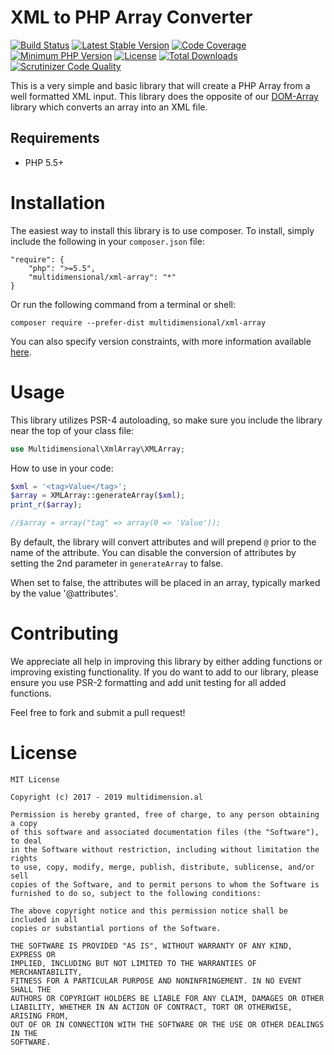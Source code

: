 # XML to PHP Array Converter

[![Build Status](https://travis-ci.org/multidimension-al/xml-array.svg)](https://travis-ci.org/multidimension-al/xml-array)
[![Latest Stable Version](https://poser.pugx.org/multidimensional/xml-array/v/stable.svg)](https://packagist.org/packages/multidimensional/xml-array)
[![Code Coverage](https://scrutinizer-ci.com/g/multidimension-al/xml-array/badges/coverage.png)](https://scrutinizer-ci.com/g/multidimension-al/xml-array/)
[![Minimum PHP Version](http://img.shields.io/badge/php-%3E%3D%205.5-8892BF.svg)](https://php.net/)
[![License](https://poser.pugx.org/multidimensional/xml-array/license.svg)](https://packagist.org/packages/multidimensional/xml-array)
[![Total Downloads](https://poser.pugx.org/multidimensional/xml-array/d/total.svg)](https://packagist.org/packages/multidimensional/xml-array)
[![Scrutinizer Code Quality](https://scrutinizer-ci.com/g/multidimension-al/xml-array/badges/quality-score.png)](https://scrutinizer-ci.com/g/multidimension-al/xml-array/)

This is a very simple and basic library that will create a PHP Array from a well formatted XML input. This library does the opposite of our [DOM-Array](https://github.com/multidimension-al/dom-array) library which converts an array into an XML file.

## Requirements

* PHP 5.5+

# Installation

The easiest way to install this library is to use composer. To install, simply include the following in your ```composer.json``` file:

```
"require": {
    "php": ">=5.5",
    "multidimensional/xml-array": "*"
}
```

Or run the following command from a terminal or shell:

```
composer require --prefer-dist multidimensional/xml-array
```

You can also specify version constraints, with more information available [here](https://getcomposer.org/doc/articles/versions.md).

# Usage

This library utilizes PSR-4 autoloading, so make sure you include the library near the top of your class file:

```php
use Multidimensional\XmlArray\XMLArray;
```

How to use in your code:

```php
$xml = '<tag>Value</tag>';
$array = XMLArray::generateArray($xml);
print_r($array);

//$array = array("tag" => array(0 => 'Value'));
```

By default, the library will convert attributes and will prepend ```@``` prior to the name of the attribute. You can disable the conversion of attributes by setting the 2nd parameter in ```generateArray``` to false.

When set to false, the attributes will be placed in an array, typically marked by the value '@attributes'. 

# Contributing

We appreciate all help in improving this library by either adding functions or improving existing functionality. If you do want to add to our library, please ensure you use PSR-2 formatting and add unit testing for all added functions.

Feel free to fork and submit a pull request!

# License

    MIT License
    
    Copyright (c) 2017 - 2019 multidimension.al
    
    Permission is hereby granted, free of charge, to any person obtaining a copy
    of this software and associated documentation files (the "Software"), to deal
    in the Software without restriction, including without limitation the rights
    to use, copy, modify, merge, publish, distribute, sublicense, and/or sell
    copies of the Software, and to permit persons to whom the Software is
    furnished to do so, subject to the following conditions:
    
    The above copyright notice and this permission notice shall be included in all
    copies or substantial portions of the Software.
    
    THE SOFTWARE IS PROVIDED "AS IS", WITHOUT WARRANTY OF ANY KIND, EXPRESS OR
    IMPLIED, INCLUDING BUT NOT LIMITED TO THE WARRANTIES OF MERCHANTABILITY,
    FITNESS FOR A PARTICULAR PURPOSE AND NONINFRINGEMENT. IN NO EVENT SHALL THE
    AUTHORS OR COPYRIGHT HOLDERS BE LIABLE FOR ANY CLAIM, DAMAGES OR OTHER
    LIABILITY, WHETHER IN AN ACTION OF CONTRACT, TORT OR OTHERWISE, ARISING FROM,
    OUT OF OR IN CONNECTION WITH THE SOFTWARE OR THE USE OR OTHER DEALINGS IN THE
    SOFTWARE.